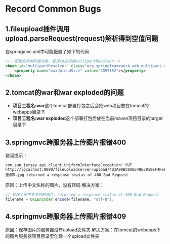 # Record Common Bugs
## 1.fileupload插件调用upload.parseRequest(request)解析得到空值问题
在springmvc.xml中可能配置了如下的代码
```xml
<!--配置文件解析器对象，要求id必须是multipartResolver-->
<bean id="multipartResolver" class="org.springframework.web.multipart.commons.CommonsMultipartResolver">
    <property name="maxUploadSize" value="2097152"></property>
</bean>
```
## 2.tomcat的war和war exploded的问题
* **项目工程名:war**这个tomcat部署打包之后会把web项目放在tomcat的webapps目录下
* **项目工程名:war exploded**这个部署打包后放在当前maven项目目录的target目录下
## 3.springmvc跨服务器上传图片报错400
错误提示：
```text
com.sun.jersey.api.client.UniformInterfaceException: PUT http://localhost:9090/fileuploadserver/upload/4D3A90BC0AB649E3910EF4F6ECEA50DC_重邮5.jpg returned a response status of 400 Bad Request
```
原因：上传中文名称的图片，没有转码
解决方案：
```java
// 处理上传中文名称的图片，returned a response status of 400 Bad Request
filename = URLEncoder.encode(filename, "utf-8");
```
## 4.springmvc跨服务器上传图片报错409
原因：保存图片的服务器没有upload文件夹
解决方案：在tomcat的webapps下的图片服务器项目目录里创建一个upload文件夹